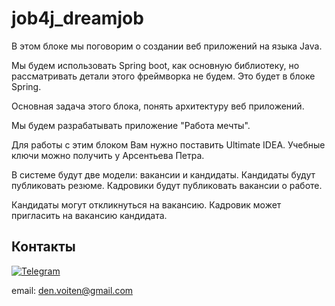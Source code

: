 # job4j_dreamjob

В этом блоке мы поговорим о создании веб приложений на языка Java.

Мы будем использовать Spring boot, как основную библиотеку, но рассматривать детали этого фреймворка не будем. Это будет в блоке Spring.

Основная задача этого блока, понять архитектуру веб приложений.

Мы будем разрабатывать приложение "Работа мечты".

Для работы с этим блоком Вам нужно поставить Ultimate IDEA. Учебные ключи можно получить у Арсентьева Петра.

В системе будут две модели: вакансии и кандидаты. Кандидаты будут публиковать резюме. Кадровики будут публиковать вакансии о работе.

Кандидаты могут откликнуться на вакансию. Кадровик может пригласить на вакансию кандидата.

 ## Контакты
[![Telegram](https://img.shields.io/badge/Telegram-blue?logo=telegram)](https://t.me/GrokDen)

email: den.voiten@gmail.com
